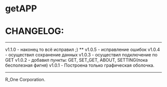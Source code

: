 # getAPP
# CHANGELOG:
 ***************************************
 v1.1.0 - наконец то всё исправил ;)
 **
 v1.0.5 - исправление ошибок
 v1.0.4 - осуществил сохранение данных
 v1.0.3 - осуществил подключение по GET
 v1.0.2 - добавил пункты: GET, SET_GET, ABOUT, SETTING(пока бесполезная фигня)
 v1.0.1 - Построена только графическая оболочка. 
 ***************************************
 R_One Corporation.
